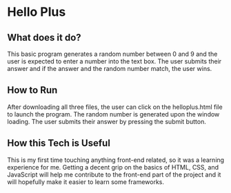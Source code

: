 # Hello Plus

## What does it do?

This basic program generates a random number between 0 and 9 and the user is
expected to enter a number into the text box. The user submits their answer
and if the answer and the random number match, the user wins.

## How to Run

After downloading all three files, the user can click on the helloplus.html file
to launch the program. The random number is generated upon the window loading. The user submits
their answer by pressing the submit button.

## How this Tech is Useful

This is my first time touching anything front-end related, so it was a learning experience for me.
Getting a decent grip on the basics of HTML, CSS, and JavaScript will help me contribute to the front-end
part of the project and it will hopefully make it easier to learn some frameworks.
